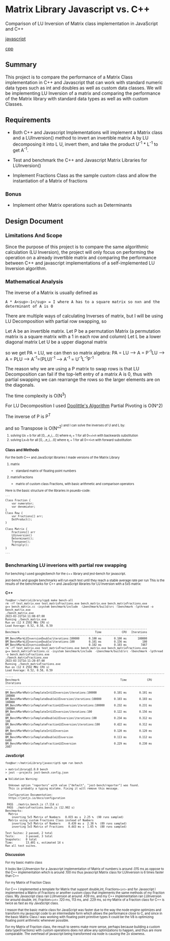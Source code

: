 # Matrix Library Javascript vs. C++

Comparison of LU Inversion of Matrix class implementation in JavaScript and C++ 

[javascript](javascript/)

[cpp](cpp/)

## Summary

This project is to compare the performance of a Matrix Class implementation in C++ and Javascript that can work with standard numeric data types such as int and doubles as well as custom data classes. We will be implementing LU Inversion of a matrix and comparing the performance of the Matrix library with standard data types as well as with custom Classes.

## Requirements

* Both C++ and Javascript Implementations will implement a Matrix class and a LUInversion() method to invert an invertible matrix A by LU decomposing it into L U, invert them, and take the product U<sup>-1</sup> * L<sup>-1</sup> to get A<sup>-1</sup>. 

* Test and benchmark the C++ and Javascript Matrix Libraries for LUInversion()

* Implement Fractions Class as the sample custom class and allow the instantiation of a Matrix of fractions

### Bonus

* Implement other Matrix operations such as Determinants

## Design Document

### Limitations And Scope

Since the purpose of this project is to compare the same algorithmic calculation (LU Inversion), the project will only focus on performing the operation on a already invertible matrix and comparing the performance between C++ and javascript implementations of a self-implemented LU Inversion algorithm. 

### Mathematical Analysis

The inverse of a Matrix is usually defined as 

    A * A<sup>-1</sup> = I where A has to a square matrix so nxn and the determinant of A is 0

There are multiple ways of calculating Inverses of matrix, but I will be using LU Decomposition with partial row swapping, so

Let A be an invertible matrix.
Let P be a permutation Matrix (a permutation matrix is a square matrix with a 1 in each row and column)
Let L be a lower diagonal matrix
Let U be a upper diagonal matrix

so we get PA = LU, we can then so matrix algebra:
PA = LU --> A = P<sup>-1</sup>LU  --> A = PLU --> A<sup>-1</sup>=(PLU)<sup>-1</sup> --> A<sup>-1</sup> = U<sup>-1</sup>L<sup>-1</sup>P<sup>-1</sup>

The reason why we are using a P matrix to swap rows is that LU Decomposition can fail if the top-left entry of a matrix A is 0, thus with partial swapping we 
can rearrange the rows so the larger elements are on the diagonals.

The time complexity is O(N<sup>3</sup>) 

For LU Decomposition I used [Doolittle's Algorithm](https://en.wikipedia.org/wiki/LU_decomposition#Doolittle_algorithm)
Partial Pivoting is O(N^2)

The inverse of P is P<sup>T</P> and so Transpose is O(N^<sup>2<sup>)
and I can solve the inverses of U and L by: 

1. solving Ux = b for all [0,..,e_i,...0] where e<sub>i</sub> = 1 for all 0``<``=i``<``n with backwards substitution
2. solving Lx=b for all [0,..,e_i,...0] where e<sub>i</sub> = 1 for all 0<=i``<``n with forward substitution

### Class and Methods

For the both C++ and JavaScript libraries I made versions of the Matrix Library

1. matrix
    * standard matrix of floating point numbers
    
2. matrixFractions
    * matrix of custom class Fractions, with basic arithmetic and comparison operators


Here is the basic structure of the libraries in psuedo-code:

    ```
    Class Fraction {
        var numerator;
        var denomiator;
    }
    Class Row {
        var Fractions[] arr;
        DotProduct();
    }

    Class Matrix {
        Fractions[] arr
        LUinversion()  
        Determinant();
        Transpose();
        Multiply();
    }

    ```

## Benchmarking LU inverions with partial row swapping

For benching I used google/bench for the c++ library and jest-bench for javascript.

jest-bench and google benchmarks will run each test until they reach a stable average rate per run
This is the results of the benchmarks for C++ and JavaScript libraries for LU Inversion with a 5x5 matrix:

### C++
```console
foo@bar:~/matrixLibrary/cpp$ make bench-all
rm -rf test_matrix.exe test_matrixFractions.exe bench_matrix.exe bench_matrixFractions.exe
g++ bench_matrix.cc -isystem benchmark/include  -Lbenchmark/build/src -lbenchmark -lpthread -o bench_matrix.exe
./bench_matrix.exe
2023-03-31T14:11:08-07:00
Running ./bench_matrix.exe
Run on (12 X 2592 MHz CPU s)
Load Average: 0.52, 0.58, 0.59
------------------------------------------------------------------------------------------
Benchmark                                                Time             CPU   Iterations
------------------------------------------------------------------------------------------
BM_BenchMarkLUInversionDouble/iterations:100000      0.100 ms        0.100 ms       100000
BM_BenchMarkLUInversionDouble/iterations:100         0.101 ms        0.156 ms          100
BM_BenchMarkLUInversionDouble                        0.102 ms        0.103 ms         7467
rm -rf test_matrix.exe test_matrixFractions.exe bench_matrix.exe bench_matrixFractions.exe
g++ bench_matrixFractions.cc -isystem benchmark/include  -Lbenchmark/build/src -lbenchmark -lpthread -o bench_matrixFractions.exe
./bench_matrixFractions.exe
2023-03-31T14:11:20-07:00
Running ./bench_matrixFractions.exe
Run on (12 X 2592 MHz CPU s)
Load Average: 0.52, 0.58, 0.59
----------------------------------------------------------------------------------------------------------
Benchmark                                                                Time             CPU   Iterations
----------------------------------------------------------------------------------------------------------
BM_BenchMarkMatrixTemplateIntLUInversion/iterations:100000           0.101 ms        0.101 ms       100000
BM_BenchMarkMatrixTemplateDoubleLUInversion/iterations:100000        0.103 ms        0.103 ms       100000
BM_BenchMarkMatrixTemplateFractionLUInversion/iterations:100000      0.232 ms        0.231 ms       100000
BM_BenchMarkMatrixTemplateIntLUInversion/iterations:100              0.122 ms        0.156 ms          100
BM_BenchMarkMatrixTemplateDoubleLUInversion/iterations:100           0.234 ms        0.312 ms          100
BM_BenchMarkMatrixTemplateFractionLUInversion/iterations:100         0.422 ms        0.312 ms          100
BM_BenchMarkMatrixTemplateIntLUInversion                             0.120 ms        0.120 ms         6400
BM_BenchMarkMatrixTemplateDoubleLUInversion                          0.113 ms        0.112 ms         6400
BM_BenchMarkMatrixTemplateFractionLUInversion                        0.229 ms        0.230 ms         2987
```

### JavaScript

```
foo@bar:~/matrixLibrary/javascript$ npm run bench

> matrixlibrary@1.0.0 bench
> jest --projects jest-bench.config.json

● Validation Warning:

  Unknown option "reporters" with value ["default", "jest-bench/reporter"] was found.
  This is probably a typing mistake. Fixing it will remove this message.

  Configuration Documentation:
  https://jestjs.io/docs/configuration

 PASS  ./matrix.bench.js (7.114 s)
 PASS  ./matrixFractions.bench.js (12.902 s)
Benchmarks:
  Matrix
    inverting 5x5 Matrix of Numbers   0.015 ms ±  2.25 %  (90 runs sampled)
  Matrix using custom Fractions Class instead of Numbers
    inverting 5x5 Matrix of Numbers     0.439 ms ±  2.38 %  (89 runs sampled)
    inverting 5x5 Matrix of Fractions   0.443 ms ±  1.65 %  (80 runs sampled)

Test Suites: 2 passed, 2 total
Tests:       3 passed, 3 total
Snapshots:   0 total
Time:        13.401 s, estimated 14 s
Ran all test suites.
```

### Discussion

For my basic matrix class 

It looks like LUInversion for a Javascript implementation of Matrix of numbers is around .015 ms as oppose to the C++ implementation which is around .100 ms
thus javascript Matrix class for LUInversion is 6 times faster than C++

For my Matrix of Fraction Class

For C++ I implemented a template for Matrix that support double,int, Fractions``<int>`` and for Javascript I implemented a Matrix of Fractions or another custom class that implements the same methods of my Fraction class. My Javascript class ran LUInversion at around .439 ms, and my C++ implementation ran LUInversion for around
double, int, Fraction``<int>`` .120 ms, 113 ms, and .229 ms, so my Matrix of a Fraction class for C++ is twice as fast as my JavaScript class.

I reason that the basic matrix class for JavaScript was faster due to the way the node engine optimizes and transform my javascript code to an intermediate form which allows the performance close to C, and since in the basic Matrix Class I was working with floating point primitive types it could be the V8 is optimizing floating point arithmetic whenever possible.

For my Matrix of Fraction class, the result to seems make more sense, perhaps because building a custom data type(Fractions) with custom operations does not allow any optimizations to happen, and thus are more comparable. The overhead of javascript being transformed via node is causing the 2x slowness.
